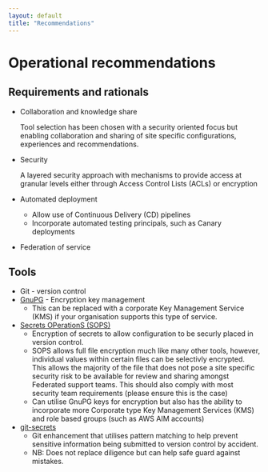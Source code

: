 ```yaml
---
layout: default
title: "Recommendations"
---
```


# Operational recommendations

## Requirements and rationals

* Collaboration and knowledge share

  Tool selection has been chosen with a security oriented focus but enabling collaboration and sharing of site specific configurations, experiences and recommendations.

* Security

  A layered security approach with mechanisms to provide access at granular levels either through Access Control Lists (ACLs) or encryption

* Automated deployment
  * Allow use of Continuous Delivery (CD) pipelines
  * Incorporate automated testing principals, such as Canary deployments
* Federation of service

## Tools

* Git - version control
* [GnuPG](https://gnupg.org/) - Encryption key management
  * This can be replaced with a corporate Key Management Service (KMS) if your organisation supports this type of service.
* [Secrets OPerationS (SOPS)](https://github.com/mozilla/sops)
  * Encryption of secrets to allow configuration to be securly placed in version control.
  * SOPS allows full file encryption much like many other tools, however, individual values within certain files can be selectivly encrypted. This allows the majority of the file that does not pose a site specific security risk to be available for review and sharing amongst Federated support teams. This should also comply with most security team requirements (please ensure this is the case)
  * Can utilise GnuPG keys for encryption but also has the ability to incorporate more Corporate type Key Management Services (KMS) and role based groups (such as AWS AIM accounts)
* [git-secrets](https://github.com/awslabs/git-secrets)
  * Git enhancement that utilises pattern matching to help prevent sensitive information being submitted to version control by accident.
  * NB: Does not replace diligence but can help safe guard against mistakes.
